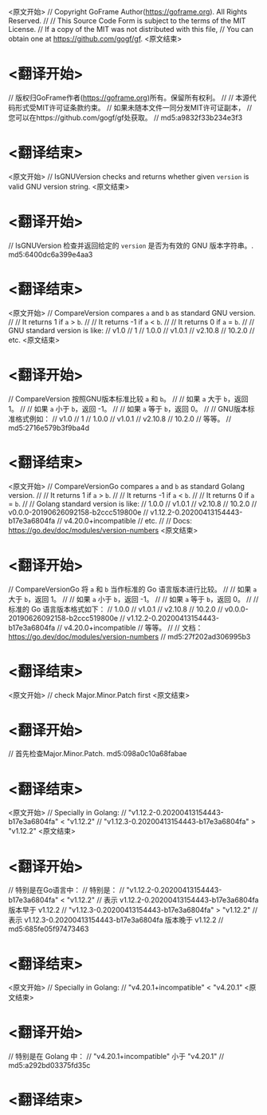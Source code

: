 
<原文开始>
// Copyright GoFrame Author(https://goframe.org). All Rights Reserved.
//
// This Source Code Form is subject to the terms of the MIT License.
// If a copy of the MIT was not distributed with this file,
// You can obtain one at https://github.com/gogf/gf.
<原文结束>

# <翻译开始>
// 版权归GoFrame作者(https://goframe.org)所有。保留所有权利。
//
// 本源代码形式受MIT许可证条款约束。
// 如果未随本文件一同分发MIT许可证副本，
// 您可以在https://github.com/gogf/gf处获取。
// md5:a9832f33b234e3f3
# <翻译结束>


<原文开始>
// IsGNUVersion checks and returns whether given `version` is valid GNU version string.
<原文结束>

# <翻译开始>
// IsGNUVersion 检查并返回给定的 `version` 是否为有效的 GNU 版本字符串。. md5:6400dc6a399e4aa3
# <翻译结束>


<原文开始>
// CompareVersion compares `a` and `b` as standard GNU version.
//
// It returns  1 if `a` > `b`.
//
// It returns -1 if `a` < `b`.
//
// It returns  0 if `a` = `b`.
//
// GNU standard version is like:
// v1.0
// 1
// 1.0.0
// v1.0.1
// v2.10.8
// 10.2.0
// etc.
<原文结束>

# <翻译开始>
// CompareVersion 按照GNU版本标准比较 `a` 和 `b`。
//
// 如果 `a` 大于 `b`，返回 1。
//
// 如果 `a` 小于 `b`，返回 -1。
//
// 如果 `a` 等于 `b`，返回 0。
//
// GNU版本标准格式例如：
// v1.0
// 1
// 1.0.0
// v1.0.1
// v2.10.8
// 10.2.0
// 等等。
// md5:2716e579b3f9ba4d
# <翻译结束>


<原文开始>
// CompareVersionGo compares `a` and `b` as standard Golang version.
//
// It returns  1 if `a` > `b`.
//
// It returns -1 if `a` < `b`.
//
// It returns  0 if `a` = `b`.
//
// Golang standard version is like:
// 1.0.0
// v1.0.1
// v2.10.8
// 10.2.0
// v0.0.0-20190626092158-b2ccc519800e
// v1.12.2-0.20200413154443-b17e3a6804fa
// v4.20.0+incompatible
// etc.
//
// Docs: https://go.dev/doc/modules/version-numbers
<原文结束>

# <翻译开始>
// CompareVersionGo 将 `a` 和 `b` 当作标准的 Go 语言版本进行比较。
//
// 如果 `a` 大于 `b`，返回 1。
//
// 如果 `a` 小于 `b`，返回 -1。
//
// 如果 `a` 等于 `b`，返回 0。
//
// 标准的 Go 语言版本格式如下：
// 1.0.0
// v1.0.1
// v2.10.8
// 10.2.0
// v0.0.0-20190626092158-b2ccc519800e
// v1.12.2-0.20200413154443-b17e3a6804fa
// v4.20.0+incompatible
// 等等。
//
// 文档：https://go.dev/doc/modules/version-numbers
// md5:27f202ad306995b3
# <翻译结束>


<原文开始>
// check Major.Minor.Patch first
<原文结束>

# <翻译开始>
// 首先检查Major.Minor.Patch. md5:098a0c10a68fabae
# <翻译结束>


<原文开始>
		// Specially in Golang:
		// "v1.12.2-0.20200413154443-b17e3a6804fa" < "v1.12.2"
		// "v1.12.3-0.20200413154443-b17e3a6804fa" > "v1.12.2"
<原文结束>

# <翻译开始>
// 特别是在Go语言中：
// 特别是：
// "v1.12.2-0.20200413154443-b17e3a6804fa" < "v1.12.2" // 表示 v1.12.2-0.20200413154443-b17e3a6804fa 版本早于 v1.12.2
// "v1.12.3-0.20200413154443-b17e3a6804fa" > "v1.12.2" // 表示 v1.12.3-0.20200413154443-b17e3a6804fa 版本晚于 v1.12.2
// md5:685fe05f97473463
# <翻译结束>


<原文开始>
	// Specially in Golang:
	// "v4.20.1+incompatible" < "v4.20.1"
<原文结束>

# <翻译开始>
// 特别是在 Golang 中：
// "v4.20.1+incompatible" 小于 "v4.20.1"
// md5:a292bd03375fd35c
# <翻译结束>

